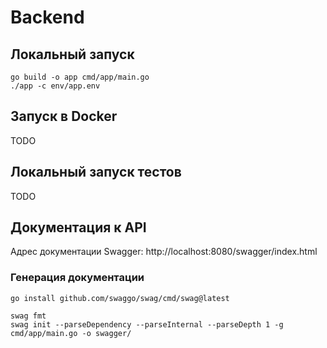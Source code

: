# Backend

## Локальный запуск
```shell
go build -o app cmd/app/main.go
./app -c env/app.env
```

## Запуск в Docker

TODO

## Локальный запуск тестов

TODO

## Документация к API

Адрес документации Swagger: http://localhost:8080/swagger/index.html

### Генерация документации
```shell
go install github.com/swaggo/swag/cmd/swag@latest
```

```shell
swag fmt
swag init --parseDependency --parseInternal --parseDepth 1 -g cmd/app/main.go -o swagger/
```

